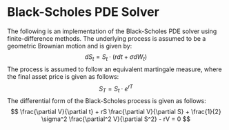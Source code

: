 # Black-Scholes PDE Solver

The following is an implementation of the Black-Scholes PDE solver using finite-difference methods. The underlying process is assumed to be a geometric Brownian motion and is given by:
$$
dS_t = S_t \cdot (rdt + \sigma dW_t)
$$
The process is assumed to follow an equivalent martingale measure, where the final asset price is given as follows:
$$
S_T = S_t \cdot e^{rT}
$$
The differential form of the Black-Scholes process is given as follows:
$$
\frac{\partial V}{\partial t} + rS \frac{\partial V}{\partial S} + \frac{1}{2} \sigma^2 \frac{\partial^2 V}{\partial S^2} - rV = 0
$$